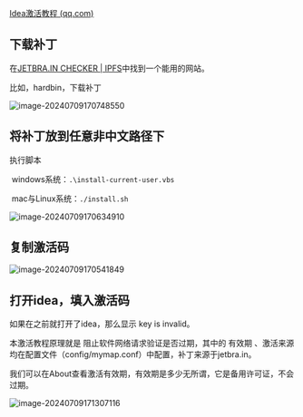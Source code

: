 [Idea激活教程 (qq.com)](https://docs.qq.com/doc/DZGZKdkpSTXJmdElv)

## 下载补丁

在[JETBRA.IN CHECKER | IPFS](https://3.jetbra.in/)中找到一个能用的网站。

比如，hardbin，下载补丁

![image-20240709170748550](https://cdn.jsdelivr.net/gh/sword4869/pic1@main/images/202407091708894.png)

## 将补丁放到任意非中文路径下

执行脚本

​	windows系统：`.\install-current-user.vbs`

​	mac与Linux系统：`./install.sh`

![image-20240709170634910](https://cdn.jsdelivr.net/gh/sword4869/pic1@main/images/202407091706958.png)

## 复制激活码

![image-20240709170541849](https://cdn.jsdelivr.net/gh/sword4869/pic1@main/images/202407091705928.png)



## 打开idea，填入激活码

如果在之前就打开了idea，那么显示 key is invalid。

本激活教程原理就是 阻止软件网络请求验证是否过期，其中的 有效期 、激活来源 均在配置文件（config/mymap.conf）中配置，补丁来源于jetbra.in。

我们可以在About查看激活有效期，有效期是多少无所谓，它是备用许可证，不会过期。



![image-20240709171307116](https://cdn.jsdelivr.net/gh/sword4869/pic1@main/images/202407091713206.png)